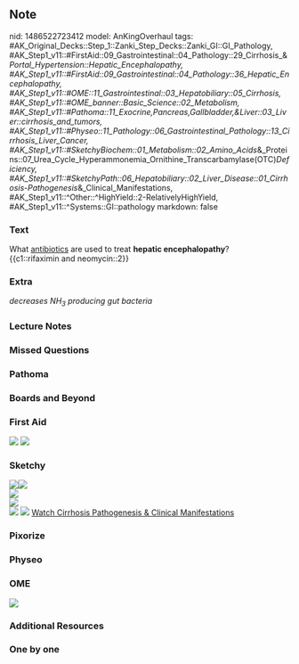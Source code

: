 ## Note
nid: 1486522723412
model: AnKingOverhaul
tags: #AK_Original_Decks::Step_1::Zanki_Step_Decks::Zanki_GI::GI_Pathology, #AK_Step1_v11::#FirstAid::09_Gastrointestinal::04_Pathology::29_Cirrhosis_&_Portal_Hypertension::Hepatic_Encephalopathy, #AK_Step1_v11::#FirstAid::09_Gastrointestinal::04_Pathology::36_Hepatic_Encephalopathy, #AK_Step1_v11::#OME::11_Gastrointestinal::03_Hepatobiliary::05_Cirrhosis, #AK_Step1_v11::#OME_banner::Basic_Science::02_Metabolism, #AK_Step1_v11::#Pathoma::11_Exocrine,Pancreas,Gallbladder,&Liver::03_Liver::cirrhosis_and_tumors, #AK_Step1_v11::#Physeo::11_Pathology::06_Gastrointestinal_Pathology::13_Cirrhosis_Liver_Cancer, #AK_Step1_v11::#SketchyBiochem::01_Metabolism::02_Amino_Acids_&_Proteins::07_Urea_Cycle_Hyperammonemia_Ornithine_Transcarbamylase(OTC)_Deficiency, #AK_Step1_v11::#SketchyPath::06_Hepatobiliary::02_Liver_Disease::01_Cirrhosis_-_Pathogenesis_&_Clinical_Manifestations, #AK_Step1_v11::^Other::^HighYield::2-RelativelyHighYield, #AK_Step1_v11::^Systems::GI::pathology
markdown: false

### Text
<div>
  What <u>antibiotics</u> are used to treat <b>hepatic
  encephalopathy</b>?
</div>
<div>
  {{c1::rifaximin and neomycin::2}}
</div>

### Extra
<i>decreases NH<sub>3</sub> producing gut bacteria</i>

### Lecture Notes


### Missed Questions


### Pathoma


### Boards and Beyond


### First Aid
<img src="tmphzA_mH.png"> <img src="tmpkHXT6e.png">

### Sketchy
<div><img src=
"Screen%20Shot%202020-01-27%20at%2011.18.50%20AM.JPG"><img src=
"Screen%20Shot%202020-01-27%20at%2011.19.02%20AM.JPG"></div><img src="Zoverall%20picture%20(61).JPG">
<div><img src="clear%20(92)_1566160514431.JPG"></div><img src=
"Screen%20Shot%202021-01-07%20at%2015.17.18.jpg"> <img src=
"Screen%20Shot%202021-01-07%20at%2015.17.27.jpg"> <a href=
"https://dashboard.sketchy.com/study/medical/courses/medical-pathophysiology/units/medical-pediatrics-hepatobiliary/videos/medical-pathophysiology-hepatobiliary-liver-disease-cirrhosis-pathogenesis-and-clinical-manifestations?utm_source=anki&utm_medium=partnership&utm_campaign=february_update&utm_content=medical">
Watch Cirrhosis Pathogenesis & Clinical Manifestations</a>

### Pixorize


### Physeo


### OME
<div class="ome-widget">
  <a href=
  "https://onlinemeded.org/spa/metabolism?ref=anki"><img src=
  "_OME_AnkiFlashcards_Topic_5.png"></a>
</div>

### Additional Resources


### One by one

